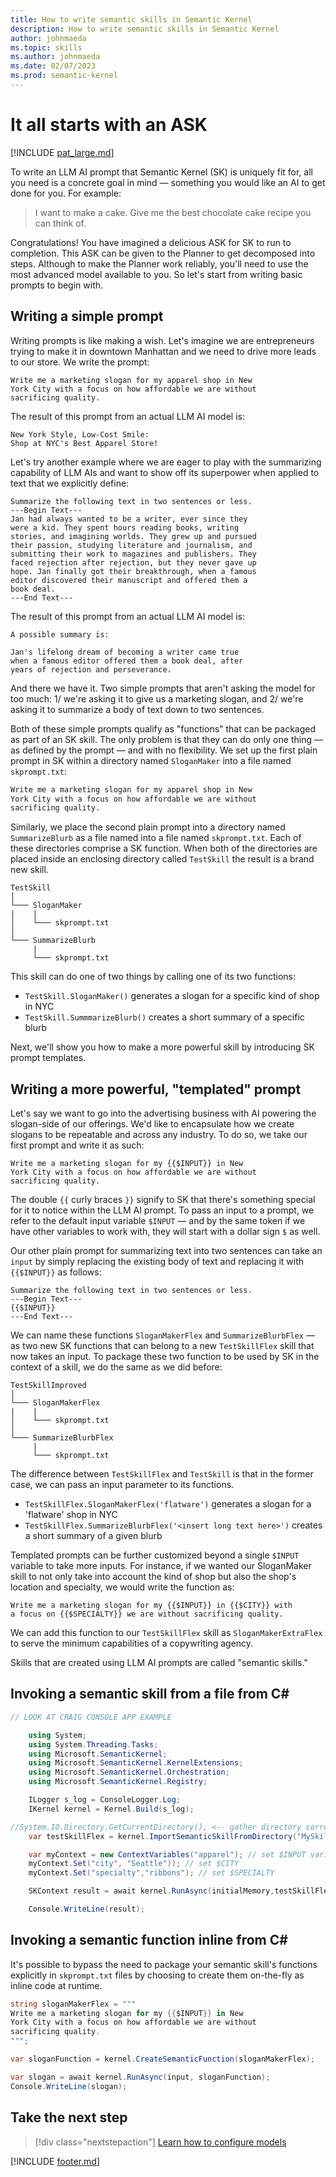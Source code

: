 ```yaml
---
title: How to write semantic skills in Semantic Kernel
description: How to write semantic skills in Semantic Kernel
author: johnmaeda
ms.topic: skills
ms.author: johnmaeda
ms.date: 02/07/2023
ms.prod: semantic-kernel
---
```

# It all starts with an ASK

[!INCLUDE [pat_large.md](../includes/pat_large.md)]

To write an LLM AI prompt that Semantic Kernel (SK) is uniquely fit for, all you need is a concrete goal in mind — something you would like an AI to get done for you. For example:

> I want to make a cake. Give me the best chocolate cake recipe you can think of.

Congratulations! You have imagined a delicious ASK for SK to run to completion. This ASK can be given to the Planner to get decomposed into steps. Although to make the Planner work reliably, you'll need to use the most advanced model available to you. So let's start from writing basic prompts to begin with.

## Writing a simple prompt

Writing prompts is like making a wish. Let's imagine we are entrepreneurs trying to make it in downtown Manhattan and we need to drive more leads to our store. We write the prompt:

```Plain-Prompt
Write me a marketing slogan for my apparel shop in New 
York City with a focus on how affordable we are without 
sacrificing quality.
```

The result of this prompt from an actual LLM AI model is:

```Response-From-LLM-AI-Model
New York Style, Low-Cost Smile: 
Shop at NYC's Best Apparel Store!
```

Let's try another example where we are eager to play with the summarizing capability of LLM AIs and want to show off its superpower when applied to text that we explicitly define:

```Plain-Prompt
Summarize the following text in two sentences or less. 
---Begin Text---
Jan had always wanted to be a writer, ever since they 
were a kid. They spent hours reading books, writing 
stories, and imagining worlds. They grew up and pursued 
their passion, studying literature and journalism, and 
submitting their work to magazines and publishers. They 
faced rejection after rejection, but they never gave up 
hope. Jan finally got their breakthrough, when a famous 
editor discovered their manuscript and offered them a 
book deal.
---End Text---
```

The result of this prompt from an actual LLM AI model is:

```Response-From-LLM-AI-Model
A possible summary is:

Jan's lifelong dream of becoming a writer came true 
when a famous editor offered them a book deal, after 
years of rejection and perseverance.
```

And there we have it. Two simple prompts that aren't asking the model for too much: 1/ we're asking it to give us a marketing slogan, and 2/ we're asking it to summarize a body of text down to two sentences.

Both of these simple prompts qualify as "functions" that can be packaged as part of an SK skill. The only problem is that they can do only one thing — as defined by the prompt — and with no flexibility. We set up the first plain prompt in SK within a directory named `SloganMaker` into a file named `skprompt.txt`:

```SloganMaker/skprompt.txt
Write me a marketing slogan for my apparel shop in New 
York City with a focus on how affordable we are without 
sacrificing quality.
```

Similarly, we place the second plain prompt into a directory named `SummarizeBlurb` as a file named into a file named `skprompt.txt`. Each of these directories comprise a SK function. When both of the directories are placed inside an enclosing directory called `TestSkill` the result is a brand new skill. 

```File-Structure-For-Skill-Definition-With-Functions
TestSkill
│
└─── SloganMaker
|    |
│    └─── skprompt.txt
│   
└─── SummarizeBlurb
     |
     └─── skprompt.txt
```

This skill can do one of two things by calling one of its two functions:

* `TestSkill.SloganMaker()` generates a slogan for a specific kind of shop in NYC
* `TestSkill.SummmarizeBlurb()` creates a short summary of a specific blurb

Next, we'll show you how to make a more powerful skill by introducing SK prompt templates.

## Writing a more powerful, "templated" prompt

Let's say we want to go into the advertising business with AI powering the slogan-side of our offerings. We'd like to encapsulate how we create slogans to be repeatable and across any industry. To do so, we take our first prompt and write it
as such:

```Templated-Prompt
Write me a marketing slogan for my {{$INPUT}} in New 
York City with a focus on how affordable we are without 
sacrificing quality.
```

The double `{{` curly braces `}}` signify to SK that there's something special for it to notice within the LLM AI prompt. To pass an input to a prompt, we refer to the default input variable `$INPUT` — and by the same token if we have other variables to work with, they will start with a dollar sign `$` as well. 

Our other plain prompt for summarizing text into two sentences can take an `input` by simply replacing the existing body of text and replacing it with `{{$INPUT}}` as follows:

```Templated-Prompt
Summarize the following text in two sentences or less. 
---Begin Text---
{{$INPUT}}
---End Text---
```

We can name these functions `SloganMakerFlex` and `SummarizeBlurbFlex` — as two new SK functions that can belong to a new `TestSkillFlex` skill that now takes an input. To package these two function to be used by SK in the context of a skill, we do the same as we did before:

```File-Structure-For-Skill-Definition-With-Functions
TestSkillImproved
│
└─── SloganMakerFlex
|    |
│    └─── skprompt.txt
│   
└─── SummarizeBlurbFlex
     |
     └─── skprompt.txt
```

The difference between `TestSkillFlex` and `TestSkill` is that in the former case, we can pass an input parameter to its functions.

* `TestSkillFlex.SloganMakerFlex('flatware')` generates a slogan for a 'flatware' shop in NYC
* `TestSkillFlex.SummarizeBlurbFlex('<insert long text here>')` creates a short summary of a given blurb

Templated prompts can be further customized beyond a single `$INPUT` variable to take more inputs. For instance, if we wanted our SloganMaker skill to not only take into account the kind of shop but also the shop's location and specialty, we would write the function as:

```Templated-Prompt
Write me a marketing slogan for my {{$INPUT}} in {{$CITY}} with 
a focus on {{$SPECIALTY}} we are without sacrificing quality.
```

We can add this function to our `TestSkillFlex` skill as `SloganMakerExtraFlex` to serve the minimum capabilities of a copywriting agency.

Skills that are created using LLM AI prompts are called "semantic skills."

## Invoking a semantic skill from a file from C#

```csharp
// LOOK AT CRAIG CONSOLE APP EXAMPLE

    using System;
    using System.Threading.Tasks;
    using Microsoft.SemanticKernel;
    using Microsoft.SemanticKernel.KernelExtensions;
    using Microsoft.SemanticKernel.Orchestration;
    using Microsoft.SemanticKernel.Registry;

    ILogger s_log = ConsoleLogger.Log;
    IKernel kernel = Kernel.Build(s_log);

//System.IO.Directory.GetCurrentDirectory(), <-- gather directory correctly
    var testSkillFlex = kernel.ImportSemanticSkillFromDirectory("MySkillsDirectory", "TestSkillFlex");

    var myContext = new ContextVariables("apparel"); // set $INPUT variable
    myContext.Set("city", "Seattle")); // set $CITY
    myContext.Set("specialty","ribbons"); // set $SPECIALTY

    SKContext result = await kernel.RunAsync(initialMemory,testSkillFlex["SloganMakerExtraFlex"]); <-- native fun is difeferent>

    Console.WriteLine(result);
```

## Invoking a semantic function inline from C#

It's possible to bypass the need to package your semantic skill's functions explicitly in  `skprompt.txt` files by choosing to create them on-the-fly as inline code at runtime. 

```csharp
string sloganMakerFlex = """
Write me a marketing slogan for my {{$INPUT}} in New 
York City with a focus on how affordable we are without 
sacrificing quality.
""";

var sloganFunction = kernel.CreateSemanticFunction(sloganMakerFlex);

var slogan = await kernel.RunAsync(input, sloganFunction);
Console.WriteLine(slogan);
```

## Take the next step

> [!div class="nextstepaction"]
> [Learn how to configure models](configuremodels)

[!INCLUDE [footer.md](../includes/footer.md)]